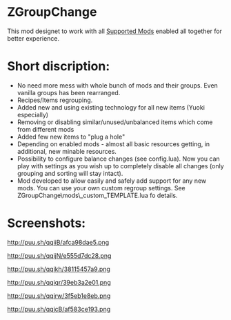 # ZGroupChange
This mod designet to work with all  [Supported Mods](https://mods.factorio.com/mods/Progsy/ZGroupChange/discussion/1801 "Supported Mods") enabled all together for better experience.

# Short discription: 
 - No need more mess with whole bunch of mods and their groups. Even vanilla groups has been rearranged.
 - Recipes/Items regrouping.
 - Added new and using existing technology for all new items (Yuoki especially)
 - Removing or disabling similar/unused/unbalanced items which come from different mods
 - Added few new items to "plug a hole"
 - Depending on enabled mods - almost all basic resources getting, in additional, new minable resources.
 - Possibility to configure balance changes (see config.lua). Now you can play with settings as you wish up to completely disable all changes (only grouping and sorting will stay intact).
 - Mod developed to allow easily and safely add support for any new mods. You can use your own custom regroup settings. See ZGroupChange\mods\\_custom\_TEMPLATE.lua fo details.

# Screenshots:
http://puu.sh/qqiiB/afca98dae5.png

http://puu.sh/qqijN/e555d7dc28.png

http://puu.sh/qqikh/38115457a9.png

http://puu.sh/qqiqr/39eb3a2e01.png

http://puu.sh/qqirw/3f5eb1e8eb.png

http://puu.sh/qqjcB/af583ce193.png

